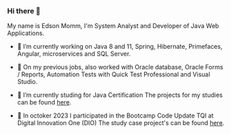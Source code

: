 <!-- **edsonmomm/edsonmomm** is a ✨ _special_ ✨ repository because its `README.md` (this file) appears on your GitHub profile.
Here are some ideas to get you started:

- 🔭 I’m currently working on ...
- 🌱 I’m currently learning ...
- 👯 I’m looking to collaborate on ...
- 🤔 I’m looking for help with ...
- 💬 Ask me about ...
- 📫 How to reach me: ...
- 😄 Pronouns: ...
- ⚡ Fun fact: ...
-->

### Hi there 👋
My name is Edson Momm, I'm System Analyst and Developer of Java Web Applications.
- 🔭 I’m currently working on Java 8 and 11, Spring, Hibernate, Primefaces, Angular, microservices and SQL Server.
- 🔭 On my previous jobs, also worked with Oracle database, Oracle Forms / Reports, Automation Tests with Quick Test Professional and Visual Studio.
- 🌱 I’m currently studing for Java Certification
  The projects for my studies can be found <a href="https://github.com/stars/edsonmomm/lists/java-certification" target="_blank">here</a>.

- 🌱 In octoker 2023 I participated in the Bootcamp Code Update TQI at Digital Innovation One (DIO)
  The study case project's can be found <a href="https://github.com/stars/edsonmomm/lists/dio-kotlin-bootcamp" target="_blank">here</a>.





